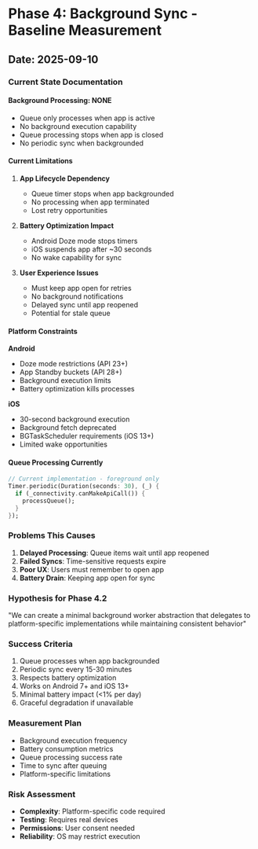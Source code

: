 # Phase 4: Background Sync - Baseline Measurement

## Date: 2025-09-10

### Current State Documentation

#### Background Processing: NONE
- Queue only processes when app is active
- No background execution capability
- Queue processing stops when app is closed
- No periodic sync when backgrounded

#### Current Limitations

1. **App Lifecycle Dependency**
   - Queue timer stops when app backgrounded
   - No processing when app terminated
   - Lost retry opportunities
   
2. **Battery Optimization Impact**
   - Android Doze mode stops timers
   - iOS suspends app after ~30 seconds
   - No wake capability for sync

3. **User Experience Issues**
   - Must keep app open for retries
   - No background notifications
   - Delayed sync until app reopened
   - Potential for stale queue

#### Platform Constraints

**Android**
- Doze mode restrictions (API 23+)
- App Standby buckets (API 28+)
- Background execution limits
- Battery optimization kills processes

**iOS**
- 30-second background execution
- Background fetch deprecated
- BGTaskScheduler requirements (iOS 13+)
- Limited wake opportunities

#### Queue Processing Currently

```dart
// Current implementation - foreground only
Timer.periodic(Duration(seconds: 30), (_) {
  if (_connectivity.canMakeApiCall()) {
    processQueue();
  }
});
```

### Problems This Causes

1. **Delayed Processing**: Queue items wait until app reopened
2. **Failed Syncs**: Time-sensitive requests expire
3. **Poor UX**: Users must remember to open app
4. **Battery Drain**: Keeping app open for sync

### Hypothesis for Phase 4.2
"We can create a minimal background worker abstraction that delegates to platform-specific implementations while maintaining consistent behavior"

### Success Criteria
1. Queue processes when app backgrounded
2. Periodic sync every 15-30 minutes
3. Respects battery optimization
4. Works on Android 7+ and iOS 13+
5. Minimal battery impact (<1% per day)
6. Graceful degradation if unavailable

### Measurement Plan
- Background execution frequency
- Battery consumption metrics
- Queue processing success rate
- Time to sync after queuing
- Platform-specific limitations

### Risk Assessment
- **Complexity**: Platform-specific code required
- **Testing**: Requires real devices
- **Permissions**: User consent needed
- **Reliability**: OS may restrict execution